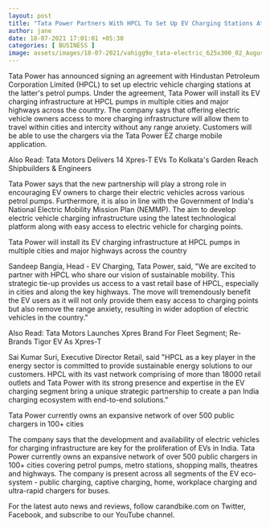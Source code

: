 ```yaml
---
layout: post
title: "Tata Power Partners With HPCL To Set Up EV Charging Stations At Its Petrol Pumps"
author: jane 
date: 18-07-2021 17:01:01 +05:30 
categories: [ BUSINESS ] 
image: assets/images/18-07-2021/vahigg9o_tata-electric_625x300_02_August_19.jpg
---
```

Tata Power has announced signing an agreement with Hindustan Petroleum Corporation Limited (HPCL) to set up electric vehicle charging stations at the latter's petrol pumps. Under the agreement, Tata Power will install its EV charging infrastructure at HPCL pumps in multiple cities and major highways across the country. The company says that offering electric vehicle owners access to more charging infrastructure will allow them to travel within cities and intercity without any range anxiety. Customers will be able to use the chargers via the Tata Power EZ charge mobile application.

Also Read: Tata Motors Delivers 14 Xpres-T EVs To Kolkata's Garden Reach Shipbuilders & Engineers

Tata Power says that the new partnership will play a strong role in encouraging EV owners to charge their electric vehicles across various petrol pumps. Furthermore, it is also in line with the Government of India's National Electric Mobility Mission Plan (NEMMP). The aim to develop electric vehicle charging infrastructure using the latest technological platform along with easy access to electric vehicle for charging points.

Tata Power will install its EV charging infrastructure at HPCL pumps in multiple cities and major highways across the country

Sandeep Bangia, Head - EV Charging, Tata Power, said, "We are excited to partner with HPCL who share our vision of sustainable mobility. This strategic tie-up provides us access to a vast retail base of HPCL, especially in cities and along the key highways. The move will tremendously benefit the EV users as it will not only provide them easy access to charging points but also remove the range anxiety, resulting in wider adoption of electric vehicles in the country."

Also Read: Tata Motors Launches Xpres Brand For Fleet Segment; Re-Brands Tigor EV As Xpres-T

Sai Kumar Suri, Executive Director Retail, said "HPCL as a key player in the energy sector is committed to provide sustainable energy solutions to our customers. HPCL with its vast network comprising of more than 18000 retail outlets and Tata Power with its strong presence and expertise in the EV charging segment bring a unique strategic partnership to create a pan India charging ecosystem with end-to-end solutions."

Tata Power currently owns an expansive network of over 500 public chargers in 100+ cities

The company says that the development and availability of electric vehicles for charging infrastructure are key for the proliferation of EVs in India. Tata Power currently owns an expansive network of over 500 public chargers in 100+ cities covering petrol pumps, metro stations, shopping malls, theatres and highways. The company is present across all segments of the EV eco-system - public charging, captive charging, home, workplace charging and ultra-rapid chargers for buses.

For the latest auto news and reviews, follow carandbike.com on Twitter, Facebook, and subscribe to our YouTube channel.